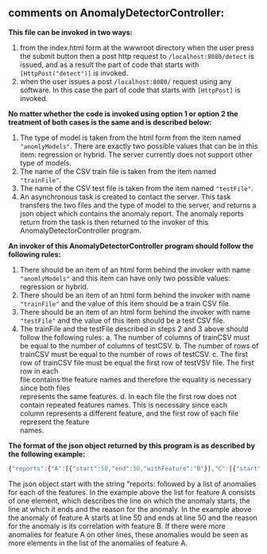 ## comments on AnomalyDetectorController:

**This file can be invoked in two ways:**
1. from the index.html form at the wwwroot directory when the user
    press the submit button then a post http request to `/localhost:8080/detect`
    is issued, and as a result the part of code that starts with 
    `[HttpPost("detect")]` is invoked. 
2. when the user issues a post `/localhost:8080/` request using any software.
    In this case the part of code that starts with `[HttpPost]` is invoked.

**No matter whether the code is invoked using option 1 or option 2 
the treatment of both cases is the same and is described below:**
1. The type of model is taken from the html form from the item named
    `"anomlyModels"`. There are exactly two possible values that can
    be in this item: regression or hybrid. The server currently does not
    support other type of models.
2. The name of the CSV train file is taken from the item named 
    `"trainFile"`.
3. The name of the CSV test file is taken from the item named 
    `"testFile"`.
4. An asynchronous task is created to contact the server. This task transfers
    the two files and the type of model to the server, and returns
    a json object which contains the anomaly report. The anomaly reports
    return from the task is then returned to the invoker of this AnomalyDetectorController program. 

**An invoker of this AnomalyDetectorController program should follow the following rules:**
1. There should be an item of an html form behind the invoker with name
    `"anomlyModels"` and this item can have only two possible values:
    regression or hybrid.
2. There should be an item of an html form behind the invoker with name
    `"trainFile"` and the value of this item should be a train CSV
    file. 
3. There should be an item of an html form behind the invoker with name
    `"testFile"` and the value of this item should be a test CSV
    file. 
4. The trainFile and the testFile described in steps 2 and 3 above should
    follow the following rules:
    a. The number of columns of trainCSV must be equal to the number of columns of testCSV.
    b. The number of rows of trainCSV must be equal to the number of rows of testCSV.
    c. The first row of trainCSV file must be equal the first row of testVSV file.  The first row in each           
    file contains the feature names and therefore the equality is necessary since both files                     
    represents the same features. 
    d. In each file the first row does not contain repeated features names. This is necessary since each            
    column represents a different feature, and the first row of each file represent the feature            
    names. 

**The format of the json object returned by this program is as described by the following example:**
```js
{"reports":{"A":[{"start":50,"end":50,"withFeature":"B"}],"C":[{"start":86,"end":86,"withFeature":"D"}]}}
```

The json object start with the string "reports: followed by a list of anomalies for each of the
features. In the example above the list for feature A consists of one element, which describes
the line on which the anomaly starts, the line at which it ends and the reason for the anomaly. 
In the example above the anomaly of feature A starts at line 50 and ends at line 50 and the
reason for the anomaly is its correlation with feature B. If there were more anomalies for
feature A on other lines, these anomalies would be seen as more elements in the
list of the anomalies of feature A.
